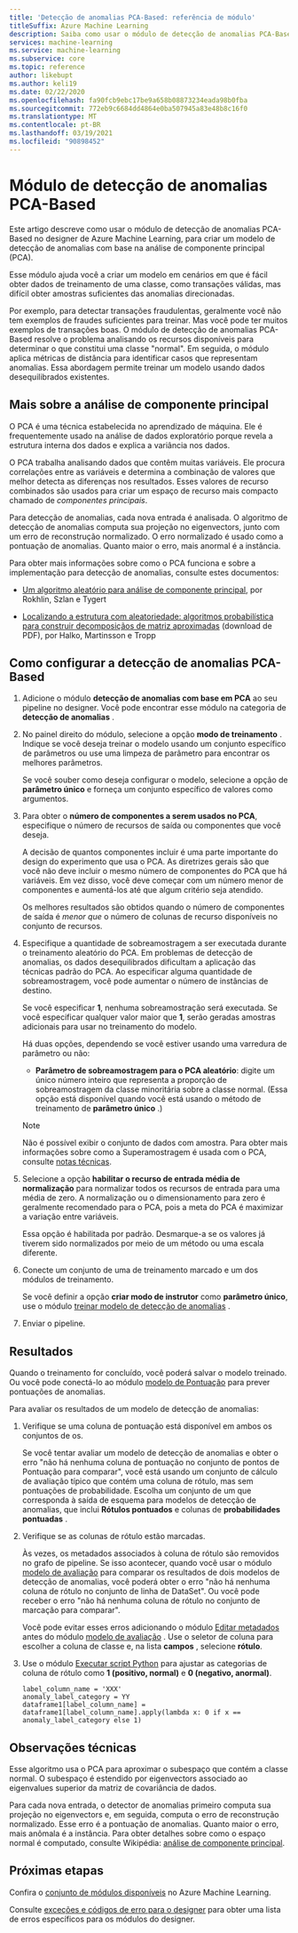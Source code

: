 ```yaml
---
title: 'Detecção de anomalias PCA-Based: referência de módulo'
titleSuffix: Azure Machine Learning
description: Saiba como usar o módulo de detecção de anomalias PCA-Based para criar um modelo de detecção de anomalias com base na análise de componente principal (PCA).
services: machine-learning
ms.service: machine-learning
ms.subservice: core
ms.topic: reference
author: likebupt
ms.author: keli19
ms.date: 02/22/2020
ms.openlocfilehash: fa90fcb9ebc17be9a658b08873234eada98b0fba
ms.sourcegitcommit: 772eb9c6684dd4864e0ba507945a83e48b8c16f0
ms.translationtype: MT
ms.contentlocale: pt-BR
ms.lasthandoff: 03/19/2021
ms.locfileid: "90898452"
---
```

# <a name="pca-based-anomaly-detection-module"></a>Módulo de detecção de anomalias PCA-Based

Este artigo descreve como usar o módulo de detecção de anomalias PCA-Based no designer de Azure Machine Learning, para criar um modelo de detecção de anomalias com base na análise de componente principal (PCA).

Esse módulo ajuda você a criar um modelo em cenários em que é fácil obter dados de treinamento de uma classe, como transações válidas, mas difícil obter amostras suficientes das anomalias direcionadas. 

Por exemplo, para detectar transações fraudulentas, geralmente você não tem exemplos de fraudes suficientes para treinar. Mas você pode ter muitos exemplos de transações boas. O módulo de detecção de anomalias PCA-Based resolve o problema analisando os recursos disponíveis para determinar o que constitui uma classe "normal". Em seguida, o módulo aplica métricas de distância para identificar casos que representam anomalias. Essa abordagem permite treinar um modelo usando dados desequilibrados existentes.

## <a name="more-about-principal-component-analysis"></a>Mais sobre a análise de componente principal

O PCA é uma técnica estabelecida no aprendizado de máquina. Ele é frequentemente usado na análise de dados exploratório porque revela a estrutura interna dos dados e explica a variância nos dados.

O PCA trabalha analisando dados que contêm muitas variáveis. Ele procura correlações entre as variáveis e determina a combinação de valores que melhor detecta as diferenças nos resultados. Esses valores de recurso combinados são usados para criar um espaço de recurso mais compacto chamado de *componentes principais*.

Para detecção de anomalias, cada nova entrada é analisada. O algoritmo de detecção de anomalias computa sua projeção no eigenvectors, junto com um erro de reconstrução normalizado. O erro normalizado é usado como a pontuação de anomalias. Quanto maior o erro, mais anormal é a instância.

Para obter mais informações sobre como o PCA funciona e sobre a implementação para detecção de anomalias, consulte estes documentos:

- [Um algoritmo aleatório para análise de componente principal](https://arxiv.org/abs/0809.2274), por Rokhlin, Szlan e Tygert

- [Localizando a estrutura com aleatoriedade: algoritmos probabilística para construir decomposiçãos de matriz aproximadas](http://users.cms.caltech.edu/~jtropp/papers/HMT11-Finding-Structure-SIREV.pdf) (download de PDF), por Halko, Martinsson e Tropp

## <a name="how-to-configure-pca-based-anomaly-detection"></a>Como configurar a detecção de anomalias PCA-Based

1. Adicione o módulo **detecção de anomalias com base em PCA** ao seu pipeline no designer. Você pode encontrar esse módulo na categoria de **detecção de anomalias** .

2. No painel direito do módulo, selecione a opção **modo de treinamento** . Indique se você deseja treinar o modelo usando um conjunto específico de parâmetros ou use uma limpeza de parâmetro para encontrar os melhores parâmetros.

    Se você souber como deseja configurar o modelo, selecione a opção de **parâmetro único** e forneça um conjunto específico de valores como argumentos.

3. Para obter o **número de componentes a serem usados no PCA**, especifique o número de recursos de saída ou componentes que você deseja.

    A decisão de quantos componentes incluir é uma parte importante do design do experimento que usa o PCA. As diretrizes gerais são que você não deve incluir o mesmo número de componentes do PCA que há variáveis. Em vez disso, você deve começar com um número menor de componentes e aumentá-los até que algum critério seja atendido.

    Os melhores resultados são obtidos quando o número de componentes de saída é *menor que* o número de colunas de recurso disponíveis no conjunto de recursos.

4. Especifique a quantidade de sobreamostragem a ser executada durante o treinamento aleatório do PCA. Em problemas de detecção de anomalias, os dados desequilibrados dificultam a aplicação das técnicas padrão do PCA. Ao especificar alguma quantidade de sobreamostragem, você pode aumentar o número de instâncias de destino.

    Se você especificar **1**, nenhuma sobreamostração será executada. Se você especificar qualquer valor maior que **1**, serão geradas amostras adicionais para usar no treinamento do modelo.

    Há duas opções, dependendo se você estiver usando uma varredura de parâmetro ou não:

    - **Parâmetro de sobreamostragem para o PCA aleatório**: digite um único número inteiro que representa a proporção de sobreamostragem da classe minoritária sobre a classe normal. (Essa opção está disponível quando você está usando o método de treinamento de **parâmetro único** .)

    > [!NOTE]
    > Não é possível exibir o conjunto de dados com amostra. Para obter mais informações sobre como a Superamostragem é usada com o PCA, consulte [notas técnicas](#technical-notes).

5. Selecione a opção **habilitar o recurso de entrada média de normalização** para normalizar todos os recursos de entrada para uma média de zero. A normalização ou o dimensionamento para zero é geralmente recomendado para o PCA, pois a meta do PCA é maximizar a variação entre variáveis.

    Essa opção é habilitada por padrão. Desmarque-a se os valores já tiverem sido normalizados por meio de um método ou uma escala diferente.

6. Conecte um conjunto de uma de treinamento marcado e um dos módulos de treinamento.

   Se você definir a opção **criar modo de instrutor** como **parâmetro único**, use o módulo [treinar modelo de detecção de anomalias](train-anomaly-detection-model.md) .

7. Enviar o pipeline.

## <a name="results"></a>Resultados

Quando o treinamento for concluído, você poderá salvar o modelo treinado. Ou você pode conectá-lo ao módulo [modelo de Pontuação](score-model.md) para prever pontuações de anomalias.

Para avaliar os resultados de um modelo de detecção de anomalias:

1. Verifique se uma coluna de pontuação está disponível em ambos os conjuntos de os.

    Se você tentar avaliar um modelo de detecção de anomalias e obter o erro "não há nenhuma coluna de pontuação no conjunto de pontos de Pontuação para comparar", você está usando um conjunto de cálculo de avaliação típico que contém uma coluna de rótulo, mas sem pontuações de probabilidade. Escolha um conjunto de um que corresponda à saída de esquema para modelos de detecção de anomalias, que inclui **Rótulos pontuados** e colunas de **probabilidades pontuadas** .

2. Verifique se as colunas de rótulo estão marcadas.

    Às vezes, os metadados associados à coluna de rótulo são removidos no grafo de pipeline. Se isso acontecer, quando você usar o módulo [modelo de avaliação](evaluate-model.md) para comparar os resultados de dois modelos de detecção de anomalias, você poderá obter o erro "não há nenhuma coluna de rótulo no conjunto de linha de DataSet". Ou você pode receber o erro "não há nenhuma coluna de rótulo no conjunto de marcação para comparar".

    Você pode evitar esses erros adicionando o módulo [Editar metadados](edit-metadata.md) antes do módulo [modelo de avaliação](evaluate-model.md) . Use o seletor de coluna para escolher a coluna de classe e, na lista **campos** , selecione **rótulo**.

3. Use o módulo [Executar script Python](execute-python-script.md) para ajustar as categorias de coluna de rótulo como **1 (positivo, normal)** e **0 (negativo, anormal)**.

    ````
    label_column_name = 'XXX'
    anomaly_label_category = YY
    dataframe1[label_column_name] = dataframe1[label_column_name].apply(lambda x: 0 if x == anomaly_label_category else 1)
    ````

    
## <a name="technical-notes"></a>Observações técnicas

Esse algoritmo usa o PCA para aproximar o subespaço que contém a classe normal. O subespaço é estendido por eigenvectors associado ao eigenvalues superior da matriz de covariância de dados. 

Para cada nova entrada, o detector de anomalias primeiro computa sua projeção no eigenvectors e, em seguida, computa o erro de reconstrução normalizado. Esse erro é a pontuação de anomalias. Quanto maior o erro, mais anômala é a instância. Para obter detalhes sobre como o espaço normal é computado, consulte Wikipédia: [análise de componente principal](https://wikipedia.org/wiki/Principal_component_analysis). 


## <a name="next-steps"></a>Próximas etapas

Confira o [conjunto de módulos disponíveis](module-reference.md) no Azure Machine Learning. 

Consulte [exceções e códigos de erro para o designer](designer-error-codes.md) para obter uma lista de erros específicos para os módulos do designer.
